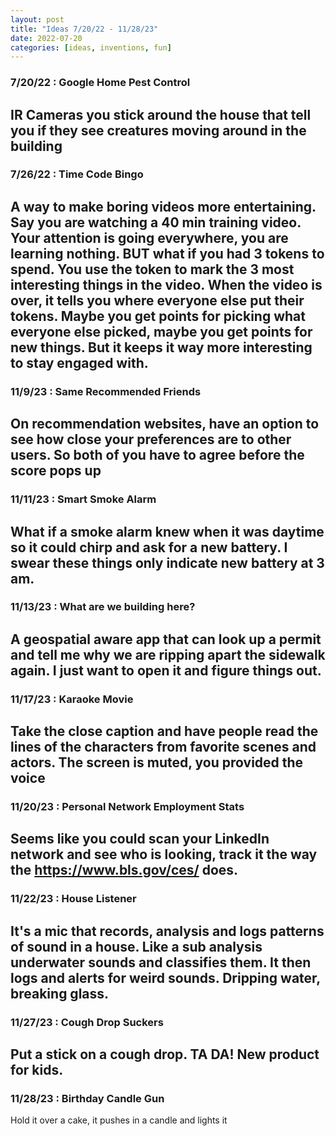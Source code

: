 ```yaml
---
layout: post
title: "Ideas 7/20/22 - 11/28/23"
date: 2022-07-20
categories: [ideas, inventions, fun]
---
```




### 7/20/22 : Google Home Pest Control
IR Cameras you stick around the house that tell you if they see creatures moving around in the building
---

### 7/26/22 : Time Code Bingo
A way to make boring videos more entertaining. Say you are watching a 40 min training video. Your attention is going everywhere, you are learning nothing. BUT what if you had 3 tokens to spend. You use the token to mark the 3 most interesting things in the video. When the video is over, it tells you where everyone else put their tokens. Maybe you get points for picking what everyone else picked, maybe you get points for new things. But it keeps it way more interesting to stay engaged with.
---

### 11/9/23 : Same Recommended Friends
On recommendation websites, have an option to see how close your preferences are to other users. So both of you have to agree before the score pops up
---

### 11/11/23 : Smart Smoke Alarm
What if a smoke alarm knew when it was daytime so it could chirp and ask for a new battery. I swear these things only indicate new battery at 3 am.
---

### 11/13/23 : What are we building here?
A geospatial aware app that can look up a permit and tell me why we are ripping apart the sidewalk again.  I just want to open it and figure things out.
---

### 11/17/23 : Karaoke Movie
Take the close caption and have people read the lines of the characters from favorite scenes and actors. The screen is muted, you provided the voice
---

### 11/20/23 : Personal Network Employment Stats
Seems like you could scan your LinkedIn network and see who is looking, track it the way the https://www.bls.gov/ces/ does.
---

### 11/22/23 : House Listener
It's a mic that records, analysis and logs patterns of sound in a house. Like a sub analysis underwater sounds and classifies them. It then logs and alerts for weird sounds. Dripping water, breaking glass.
---

### 11/27/23 : Cough Drop Suckers
Put a stick on a cough drop.  TA DA! New product for kids.
---

### 11/28/23 : Birthday Candle Gun
Hold it over a cake, it pushes in a candle and lights it
